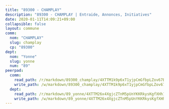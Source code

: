 ```yaml
---
title: "89300 - CHAMPLAY"
description: "89300 - CHAMPLAY | Entraide, Annonces, Initiatives"
date: 2020-01-11T14:09:21+09:00
collapsible: false
layout: commune
comm:
  nom: "CHAMPLAY"
  slug: champlay
  cp: "89300"
dept:
  nom: "Yonne"
  slug: yonne
  num: "89"
peerpad:
  comm:
    read_path: /r/markdown/89300_champlay/4XTTM1k9p6xT1yjpCmGfbpLZov67BnokKnU2LiAQciNeDqCwR
    write_path: /w/markdown/89300_champlay/4XTTM1k9p6xT1yjpCmGfbpLZov67BnokKnU2LiAQciNeDqCwR-K3TgUBgn8eetkbGRbi3LaZgdR2iUwERKBXsdrwMd4Pp6iSHGfxm5ruacgqDHYLXPMuckAcc1wyCW4v2hPY2EANnLf8LixWQMKhWwQzjou8rBV45qz3JiAcAoSutBZe6ap8FB872w
  dept:
    read_path: /r/markdown/89_yonne/4XTTM26x4XgjcZTnM5pUnYKKRkysKgfXHh1wiigoPHqn9LDKB
    write_path: /w/markdown/89_yonne/4XTTM26x4XgjcZTnM5pUnYKKRkysKgfXHh1wiigoPHqn9LDKB-K3TgU4xaMVqzoRnPJNyddApuMoWvJyHL35bzooauYvdhG3MLg3ikjpoueq9BDtqVP4hJBQxpPxix2gohzXyST9tZPnEkyXpDMdHiAFpx7EU6e8WgvFk7NPsBQepM8o13bG9dyqq7
---
```


